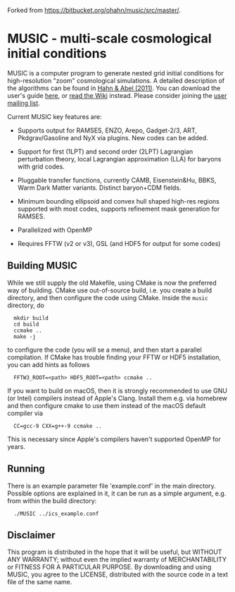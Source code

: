 Forked from https://bitbucket.org/ohahn/music/src/master/. 

MUSIC - multi-scale cosmological initial conditions
===================================================

MUSIC is a computer program to generate nested grid initial conditions for
high-resolution "zoom" cosmological simulations. A detailed description
of the algorithms can be found in [Hahn & Abel (2011)][1]. You can
download the user's guide [here][3], or [read the Wiki](https://bitbucket.org/ohahn/music/wiki/Home) instead. Please consider joining the
[user mailing list][2].

Current MUSIC key features are:

- Supports output for RAMSES, ENZO, Arepo, Gadget-2/3, ART, Pkdgrav/Gasoline 
and NyX via plugins. New codes can be added.

- Support for first (1LPT) and second order (2LPT) Lagrangian perturbation 
theory, local Lagrangian approximation (LLA) for baryons with grid codes.

- Pluggable transfer functions, currently CAMB, Eisenstein&Hu, BBKS, Warm 
Dark Matter variants. Distinct baryon+CDM fields.

- Minimum bounding ellipsoid and convex hull shaped high-res regions supported 
with most codes, supports refinement mask generation for RAMSES.

- Parallelized with OpenMP
    
- Requires FFTW (v2 or v3), GSL (and HDF5 for output for some codes)

## Building MUSIC
While we still supply the old Makefile, using CMake is now the preferred way of building. 
CMake use out-of-source build, i.e. you create a build directory, and then configure the code using CMake. Inside the `music` directory, do
```
  mkdir build
  cd build
  ccmake ..
  make -j
```
to configure the code (you will se a menu), and then start a parallel compilation. If CMake has trouble finding your FFTW or HDF5 installation,
you can add hints as follows
```
  FFTW3_ROOT=<path> HDF5_ROOT=<path> ccmake ..
```
If you want to build on macOS, then it is strongly recommended to use GNU (or Intel) compilers instead of Apple's Clang. Install them e.g. via homebrew and then configure cmake to use them instead of the macOS default compiler via
```
  CC=gcc-9 CXX=g++-9 ccmake ..
```
This is necessary since Apple's compilers haven't supported OpenMP for years.


## Running

There is an example parameter file 'example.conf' in the main directory. Possible options are explained in it, it can be run
as a simple argument, e.g. from within the build directory:

```
  ./MUSIC ../ics_example.conf
```


## Disclaimer

This program is distributed in the hope that it will be useful, but 
WITHOUT ANY WARRANTY; without even the implied warranty of MERCHANTABILITY 
or FITNESS FOR A PARTICULAR PURPOSE. By downloading and using MUSIC, you 
agree to the LICENSE, distributed with the source code in a text 
file of the same name.



[1]: http://arxiv.org/abs/1103.6031
[2]: https://groups.google.com/forum/#!forum/cosmo_music
[3]: https://bitbucket.org/ohahn/music/downloads/MUSIC_Users_Guide.pdf

